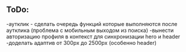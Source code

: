 
## ToDo:

-аутклик - сделать очередь функций которые выполняются после аутклика (проблема с мобильным выходом из поиска)
-вынести авторизацию профиля в контекст для синхронизации hero и header
-доделать адаптив от 300px до 2500px (особенно header)

